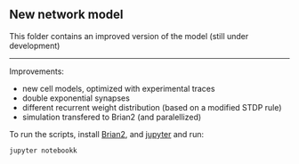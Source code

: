 ## New network model

This folder contains an improved version of the model (still under development)

------------------------------------------------------

Improvements:

* new cell models, optimized with experimental traces
* double exponential synapses
* different recurrent weight distribution (based on a modified STDP rule)
* simulation transfered to Brian2 (and paralellized)

To run the scripts, install [Brian2](http://brian2.readthedocs.io/en/stable/introduction/install.html), and [jupyter](http://jupyter.org/install.html) and run:

	jupyter notebookk